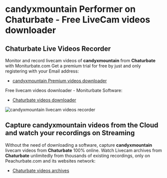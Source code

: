 # candyxmountain Performer on Chaturbate - Free LiveCam videos downloader

## Chaturbate Live Videos Recorder

Monitor and record livecam videos of **candyxmountain** from **Chaturbate** with Moniturbate.com
Get a premium trial for free by just and only registering with your Email address:
* [candyxmountain Premium videos downloader](https://moniturbate.com/request-demo-licence-key.html)

Free livecam videos downloader - Moniturbate Software:
* [Chaturbate videos downloader](https://moniturbate.com/moniturbate-download-software.html)

![candyxmountain livecam videos recorder](https://peachurnet.com/templates/moniturbate-software.png)


## Capture candyxmountain videos from the Cloud and watch your recordings on Streaming

Without the need of downloading a software, capture **candyxmountain** livecam videos from **Chaturbate** 100% online.
Watch Livecam archives from **Chaturbate** unlimitedly from thousands of existing recordings, only on Peachurbate.com and its websites network:
* [Chaturbate videos archives](https://peachurnet.com/)